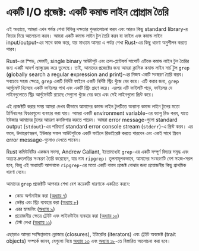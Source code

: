 # একটি I/O প্রজেক্ট: একটি কমান্ড লাইন প্রোগ্রাম তৈরি

এই অধ্যায়ে, আমরা এখন পর্যন্ত শেখা বিভিন্ন দক্ষতার পুনরালোচনা করব এবং আরও কিছু standard library-র ফিচার নিয়ে আলোচনা করব। আমরা একটি কমান্ড লাইন টুল তৈরি করব যা ফাইল এবং কমান্ড লাইন input/output-এর সাথে কাজ করে, যার মাধ্যমে আমরা এ পর্যন্ত শেখা Rust-এর কিছু ধারণা অনুশীলন করতে পারব।

Rust-এর স্পিড, সেফটি, single binary আউটপুট এবং ক্রস-প্ল্যাটফর্ম সাপোর্ট এটিকে কমান্ড লাইন টুল তৈরির জন্য একটি আদর্শ ল্যাঙ্গুয়েজ করে তুলেছে। তাই, আমাদের প্রজেক্টের জন্য আমরা ক্লাসিক কমান্ড লাইন সার্চ টুল `grep` (**g**lobally search a **r**egular **e**xpression and **p**rint)-এর নিজস্ব একটি সংস্করণ তৈরি করব। সবচেয়ে সহজ ক্ষেত্রে, `grep` একটি নির্দিষ্ট ফাইলে একটি নির্দিষ্ট স্ট্রিং খুঁজে বের করে। এটি করার জন্য, `grep` আর্গুমেন্ট হিসেবে একটি ফাইলের পাথ এবং একটি স্ট্রিং গ্রহণ করে। এরপর এটি ফাইলটি পড়ে, ফাইলের যে লাইনগুলোতে স্ট্রিং আর্গুমেন্টটি রয়েছে সেগুলো খুঁজে বের করে এবং সেই লাইনগুলো প্রিন্ট করে।

এই প্রজেক্টটি করার সময় আমরা দেখব কীভাবে আমাদের কমান্ড লাইন টুলটিতে অন্যান্য কমান্ড লাইন টুলের মতো টার্মিনালের ফিচারগুলো ব্যবহার করা যায়। আমরা একটি environment variable-এর ভ্যালু রিড করব, যাতে ইউজার আমাদের টুলের আচরণ কনফিগার করতে পারেন। আমরা error message-গুলো standard output (`stdout`)-এর পরিবর্তে standard error console stream (`stderr`)-এ প্রিন্ট করব। এর ফলে, উদাহরণস্বরূপ, ইউজার সফল আউটপুটকে একটি ফাইলে রিডাইরেক্ট করতে পারবেন এবং একই সাথে স্ক্রিনে error message-গুলোও দেখতে পাবেন।

Rust কমিউনিটির একজন সদস্য, Andrew Gallant, ইতোমধ্যেই `grep`-এর একটি সম্পূর্ণ ফিচার সমৃদ্ধ এবং অত্যন্ত দ্রুতগতির সংস্করণ তৈরি করেছেন, যার নাম `ripgrep`। তুলনামূলকভাবে, আমাদের সংস্করণটি বেশ সহজ-সরল হবে, কিন্তু এই অধ্যায়টি আপনাকে `ripgrep`-এর মতো একটি বাস্তব প্রজেক্ট বোঝার জন্য প্রয়োজনীয় কিছু প্রাথমিক ধারণা দেবে।

আমাদের `grep` প্রজেক্টটি আপনার শেখা বেশ কয়েকটি ধারণাকে একত্রিত করবে:

- কোড অর্গানাইজ করা ([অধ্যায় ৭][ch7]<!-- ignore -->)
- ভেক্টর এবং স্ট্রিং ব্যবহার করা ([অধ্যায় ৮][ch8]<!-- ignore -->)
- এরর হ্যান্ডলিং ([অধ্যায় ৯][ch9]<!-- ignore -->)
- প্রয়োজনীয় ক্ষেত্রে ট্রেইট এবং লাইফটাইম ব্যবহার করা ([অধ্যায় ১০][ch10]<!-- ignore -->)
- টেস্ট লেখা ([অধ্যায় ১১][ch11]<!-- ignore -->)

এছাড়াও আমরা সংক্ষিপ্তভাবে ক্লোজার (closures), ইটারেটর (iterators) এবং ট্রেইট অবজেক্ট (trait objects) সম্পর্কে জানব, যেগুলো নিয়ে [অধ্যায় ১৩][ch13]<!-- ignore --> এবং [অধ্যায় ১৮][ch18]<!-- ignore -->-তে বিস্তারিত আলোচনা করা হবে।

[ch7]: ch07-00-managing-growing-projects-with-packages-crates-and-modules.html
[ch8]: ch08-00-common-collections.html
[ch9]: ch09-00-error-handling.html
[ch10]: ch10-00-generics.html
[ch11]: ch11-00-testing.html
[ch13]: ch13-00-functional-features.html
[ch18]: ch18-00-oop.html
